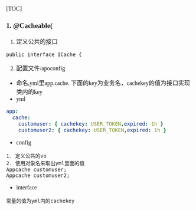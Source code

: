 <font face="Simsun" size=3>

[TOC]

### 1. @Cacheable(

1. 定义公共的接口
~~~
public interface ICache {
~~~
2. 配置文件/apoconfig
- 命名,yml里app.cache. 下面的key为业务名，cachekey的值为接口实现类内的key
- yml
~~~yml
app:
  cache:
    customuser: { cachekey: USER_TOKEN,expired: 1h }
    customuser2: { cachekey: USER_TOKEN,expired: 1h }
~~~
- config
~~~
1. 定义公共的vo
2. 使用对象名来取出yml里面的值
Appcache customuser;
Appcache customuser2;
~~~
- interface
~~~
常量的值为yml内的cachekey
~~~



</font>